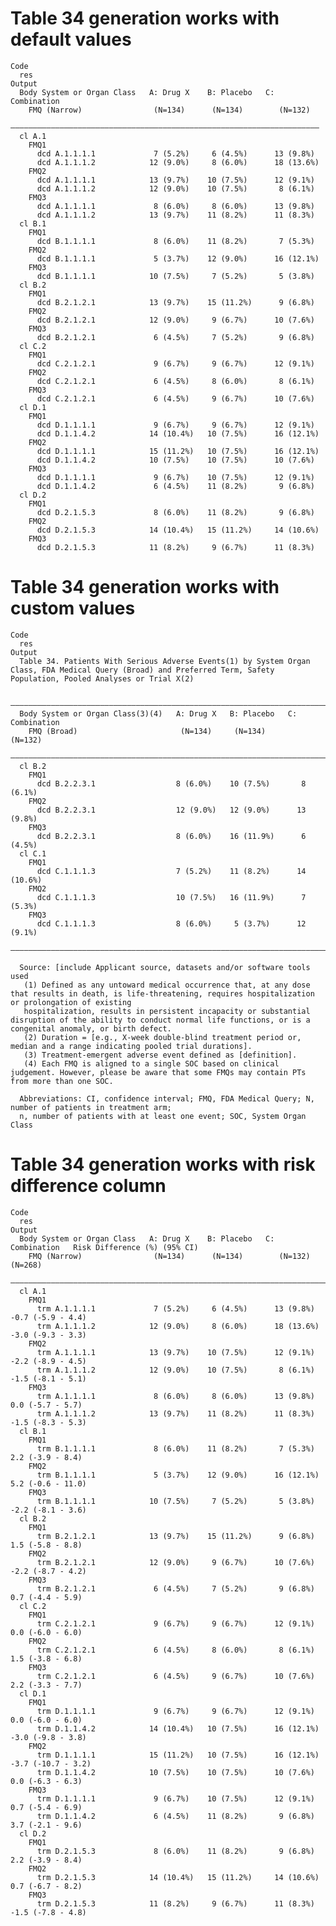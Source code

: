 # Table 34 generation works with default values

    Code
      res
    Output
      Body System or Organ Class   A: Drug X    B: Placebo   C: Combination
        FMQ (Narrow)                (N=134)      (N=134)        (N=132)    
      —————————————————————————————————————————————————————————————————————
      cl A.1                                                               
        FMQ1                                                               
          dcd A.1.1.1.1             7 (5.2%)     6 (4.5%)      13 (9.8%)   
          dcd A.1.1.1.2            12 (9.0%)     8 (6.0%)      18 (13.6%)  
        FMQ2                                                               
          dcd A.1.1.1.1            13 (9.7%)    10 (7.5%)      12 (9.1%)   
          dcd A.1.1.1.2            12 (9.0%)    10 (7.5%)       8 (6.1%)   
        FMQ3                                                               
          dcd A.1.1.1.1             8 (6.0%)     8 (6.0%)      13 (9.8%)   
          dcd A.1.1.1.2            13 (9.7%)    11 (8.2%)      11 (8.3%)   
      cl B.1                                                               
        FMQ1                                                               
          dcd B.1.1.1.1             8 (6.0%)    11 (8.2%)       7 (5.3%)   
        FMQ2                                                               
          dcd B.1.1.1.1             5 (3.7%)    12 (9.0%)      16 (12.1%)  
        FMQ3                                                               
          dcd B.1.1.1.1            10 (7.5%)     7 (5.2%)       5 (3.8%)   
      cl B.2                                                               
        FMQ1                                                               
          dcd B.2.1.2.1            13 (9.7%)    15 (11.2%)      9 (6.8%)   
        FMQ2                                                               
          dcd B.2.1.2.1            12 (9.0%)     9 (6.7%)      10 (7.6%)   
        FMQ3                                                               
          dcd B.2.1.2.1             6 (4.5%)     7 (5.2%)       9 (6.8%)   
      cl C.2                                                               
        FMQ1                                                               
          dcd C.2.1.2.1             9 (6.7%)     9 (6.7%)      12 (9.1%)   
        FMQ2                                                               
          dcd C.2.1.2.1             6 (4.5%)     8 (6.0%)       8 (6.1%)   
        FMQ3                                                               
          dcd C.2.1.2.1             6 (4.5%)     9 (6.7%)      10 (7.6%)   
      cl D.1                                                               
        FMQ1                                                               
          dcd D.1.1.1.1             9 (6.7%)     9 (6.7%)      12 (9.1%)   
          dcd D.1.1.4.2            14 (10.4%)   10 (7.5%)      16 (12.1%)  
        FMQ2                                                               
          dcd D.1.1.1.1            15 (11.2%)   10 (7.5%)      16 (12.1%)  
          dcd D.1.1.4.2            10 (7.5%)    10 (7.5%)      10 (7.6%)   
        FMQ3                                                               
          dcd D.1.1.1.1             9 (6.7%)    10 (7.5%)      12 (9.1%)   
          dcd D.1.1.4.2             6 (4.5%)    11 (8.2%)       9 (6.8%)   
      cl D.2                                                               
        FMQ1                                                               
          dcd D.2.1.5.3             8 (6.0%)    11 (8.2%)       9 (6.8%)   
        FMQ2                                                               
          dcd D.2.1.5.3            14 (10.4%)   15 (11.2%)     14 (10.6%)  
        FMQ3                                                               
          dcd D.2.1.5.3            11 (8.2%)     9 (6.7%)      11 (8.3%)   

# Table 34 generation works with custom values

    Code
      res
    Output
      Table 34. Patients With Serious Adverse Events(1) by System Organ Class, FDA Medical Query (Broad) and Preferred Term, Safety Population, Pooled Analyses or Trial X(2)
      
      ——————————————————————————————————————————————————————————————————————————
      Body System or Organ Class(3)(4)   A: Drug X   B: Placebo   C: Combination
        FMQ (Broad)                       (N=134)     (N=134)        (N=132)    
      ——————————————————————————————————————————————————————————————————————————
      cl B.2                                                                    
        FMQ1                                                                    
          dcd B.2.2.3.1                  8 (6.0%)    10 (7.5%)       8 (6.1%)   
        FMQ2                                                                    
          dcd B.2.2.3.1                  12 (9.0%)   12 (9.0%)      13 (9.8%)   
        FMQ3                                                                    
          dcd B.2.2.3.1                  8 (6.0%)    16 (11.9%)      6 (4.5%)   
      cl C.1                                                                    
        FMQ1                                                                    
          dcd C.1.1.1.3                  7 (5.2%)    11 (8.2%)      14 (10.6%)  
        FMQ2                                                                    
          dcd C.1.1.1.3                  10 (7.5%)   16 (11.9%)      7 (5.3%)   
        FMQ3                                                                    
          dcd C.1.1.1.3                  8 (6.0%)     5 (3.7%)      12 (9.1%)   
      ——————————————————————————————————————————————————————————————————————————
      
      Source: [include Applicant source, datasets and/or software tools used
       (1) Defined as any untoward medical occurrence that, at any dose that results in death, is life-threatening, requires hospitalization or prolongation of existing
       hospitalization, results in persistent incapacity or substantial disruption of the ability to conduct normal life functions, or is a congenital anomaly, or birth defect.
       (2) Duration = [e.g., X-week double-blind treatment period or, median and a range indicating pooled trial durations].
       (3) Treatment-emergent adverse event defined as [definition].
       (4) Each FMQ is aligned to a single SOC based on clinical judgement. However, please be aware that some FMQs may contain PTs from more than one SOC.
      
      Abbreviations: CI, confidence interval; FMQ, FDA Medical Query; N, number of patients in treatment arm;
      n, number of patients with at least one event; SOC, System Organ Class

# Table 34 generation works with risk difference column

    Code
      res
    Output
      Body System or Organ Class   A: Drug X    B: Placebo   C: Combination   Risk Difference (%) (95% CI)
        FMQ (Narrow)                (N=134)      (N=134)        (N=132)                 (N=268)           
      ————————————————————————————————————————————————————————————————————————————————————————————————————
      cl A.1                                                                                              
        FMQ1                                                                                              
          trm A.1.1.1.1             7 (5.2%)     6 (4.5%)      13 (9.8%)           -0.7 (-5.9 - 4.4)      
          trm A.1.1.1.2            12 (9.0%)     8 (6.0%)      18 (13.6%)          -3.0 (-9.3 - 3.3)      
        FMQ2                                                                                              
          trm A.1.1.1.1            13 (9.7%)    10 (7.5%)      12 (9.1%)           -2.2 (-8.9 - 4.5)      
          trm A.1.1.1.2            12 (9.0%)    10 (7.5%)       8 (6.1%)           -1.5 (-8.1 - 5.1)      
        FMQ3                                                                                              
          trm A.1.1.1.1             8 (6.0%)     8 (6.0%)      13 (9.8%)            0.0 (-5.7 - 5.7)      
          trm A.1.1.1.2            13 (9.7%)    11 (8.2%)      11 (8.3%)           -1.5 (-8.3 - 5.3)      
      cl B.1                                                                                              
        FMQ1                                                                                              
          trm B.1.1.1.1             8 (6.0%)    11 (8.2%)       7 (5.3%)            2.2 (-3.9 - 8.4)      
        FMQ2                                                                                              
          trm B.1.1.1.1             5 (3.7%)    12 (9.0%)      16 (12.1%)          5.2 (-0.6 - 11.0)      
        FMQ3                                                                                              
          trm B.1.1.1.1            10 (7.5%)     7 (5.2%)       5 (3.8%)           -2.2 (-8.1 - 3.6)      
      cl B.2                                                                                              
        FMQ1                                                                                              
          trm B.2.1.2.1            13 (9.7%)    15 (11.2%)      9 (6.8%)            1.5 (-5.8 - 8.8)      
        FMQ2                                                                                              
          trm B.2.1.2.1            12 (9.0%)     9 (6.7%)      10 (7.6%)           -2.2 (-8.7 - 4.2)      
        FMQ3                                                                                              
          trm B.2.1.2.1             6 (4.5%)     7 (5.2%)       9 (6.8%)            0.7 (-4.4 - 5.9)      
      cl C.2                                                                                              
        FMQ1                                                                                              
          trm C.2.1.2.1             9 (6.7%)     9 (6.7%)      12 (9.1%)            0.0 (-6.0 - 6.0)      
        FMQ2                                                                                              
          trm C.2.1.2.1             6 (4.5%)     8 (6.0%)       8 (6.1%)            1.5 (-3.8 - 6.8)      
        FMQ3                                                                                              
          trm C.2.1.2.1             6 (4.5%)     9 (6.7%)      10 (7.6%)            2.2 (-3.3 - 7.7)      
      cl D.1                                                                                              
        FMQ1                                                                                              
          trm D.1.1.1.1             9 (6.7%)     9 (6.7%)      12 (9.1%)            0.0 (-6.0 - 6.0)      
          trm D.1.1.4.2            14 (10.4%)   10 (7.5%)      16 (12.1%)          -3.0 (-9.8 - 3.8)      
        FMQ2                                                                                              
          trm D.1.1.1.1            15 (11.2%)   10 (7.5%)      16 (12.1%)          -3.7 (-10.7 - 3.2)     
          trm D.1.1.4.2            10 (7.5%)    10 (7.5%)      10 (7.6%)            0.0 (-6.3 - 6.3)      
        FMQ3                                                                                              
          trm D.1.1.1.1             9 (6.7%)    10 (7.5%)      12 (9.1%)            0.7 (-5.4 - 6.9)      
          trm D.1.1.4.2             6 (4.5%)    11 (8.2%)       9 (6.8%)            3.7 (-2.1 - 9.6)      
      cl D.2                                                                                              
        FMQ1                                                                                              
          trm D.2.1.5.3             8 (6.0%)    11 (8.2%)       9 (6.8%)            2.2 (-3.9 - 8.4)      
        FMQ2                                                                                              
          trm D.2.1.5.3            14 (10.4%)   15 (11.2%)     14 (10.6%)           0.7 (-6.7 - 8.2)      
        FMQ3                                                                                              
          trm D.2.1.5.3            11 (8.2%)     9 (6.7%)      11 (8.3%)           -1.5 (-7.8 - 4.8)      


